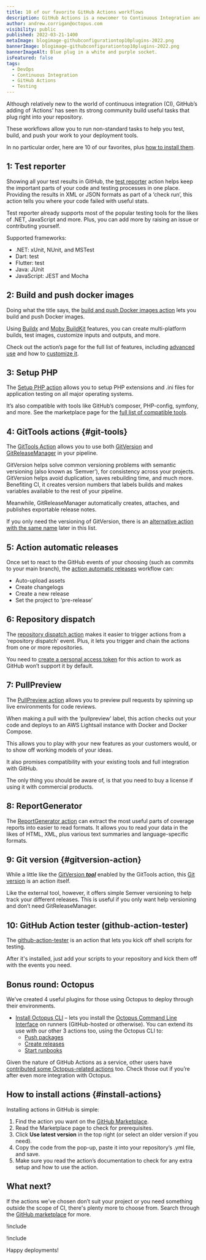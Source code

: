 ```yaml
---
title: 10 of our favorite GitHub Actions workflows
description: GitHub Actions is a newcomer to Continuous Integration and provides CI as a Service. Here are 10 of our favorite actions to install from the GitHub Marketplace.
author: andrew.corrigan@octopus.com
visibility: public
published: 2022-03-21-1400
metaImage: blogimage-githubconfigurationtop10plugins-2022.png
bannerImage: blogimage-githubconfigurationtop10plugins-2022.png
bannerImageAlt: Blue plug in a white and purple socket.
isFeatured: false
tags:
  - DevOps
  - Continuous Integration
  - GitHub Actions
  - Testing
---
```


Although relatively new to the world of continuous integration (CI), GitHub’s adding of ‘Actions’ has seen its strong community build useful tasks that plug right into your repository.

These workflows allow you to run non-standard tasks to help you test, build, and push your work to your deployment tools.

In no particular order, here are 10 of our favorites, plus [how to install them](#install-actions).

## 1: Test reporter

Showing all your test results in GitHub, the [test reporter](https://github.com/marketplace/actions/test-reporter) action helps keep the important parts of your code and testing processes in one place. Providing the results in XML or JSON formats as part of a ‘check run’, this action tells you where your code failed with useful stats.

Test reporter already supports most of the popular testing tools for the likes of .NET, JavaScript and more. Plus, you can add more by raising an issue or contributing yourself.

Supported frameworks:

-	.NET: xUnit, NUnit, and MSTest
-	Dart: test
-	Flutter: test
-	Java: JUnit
-	JavaScript: JEST and Mocha

## 2: Build and push docker images

Doing what the title says, the [build and push Docker images action](https://github.com/marketplace/actions/build-and-push-docker-images) lets you build and push Docker images.

Using [Buildx](https://github.com/docker/buildx) and [Moby BuildKit](https://github.com/moby/buildkit) features, you can create multi-platform builds, test images, customize inputs and outputs, and more.

Check out the action’s page for the full list of features, including [advanced use](https://github.com/marketplace/actions/build-and-push-docker-images#advanced-usage) and how to [customize it](https://github.com/marketplace/actions/build-and-push-docker-images#customizing).

## 3: Setup PHP

The [Setup PHP action](https://github.com/marketplace/actions/setup-php-action) allows you to setup PHP extensions and .ini files for application testing on all major operating systems.

It’s also compatible with tools like GitHub’s composer, PHP-config, symfony, and more. See the marketplace page for the [full list of compatible tools](https://github.com/marketplace/actions/setup-php-action#wrench-tools-support).

## 4: GitTools actions {#git-tools}

The [GitTools Action](https://github.com/marketplace/actions/gittools) allows you to use both [GitVersion](https://gitversion.net/) and [GitReleaseManager](https://github.com/GitTools/GitReleaseManager) in your pipeline.

GitVersion helps solve common versioning problems with semantic versioning (also known as ‘Semver’), for consistency across your projects. GitVersion helps avoid duplication, saves rebuilding time, and much more. Benefiting CI, it creates version numbers that labels builds and makes variables available to the rest of your pipeline.

Meanwhile, GitReleaseManager automatically creates, attaches, and publishes exportable release notes.

If you only need the versioning of GitVersion, there is an [alternative action with the same name](#gitversion-action) later in this list.

## 5: Action automatic releases

Once set to react to the GitHub events of your choosing (such as commits to your main branch), the [action automatic releases](https://github.com/marketplace/actions/automatic-releases) workflow can:

-	Auto-upload assets
-	Create changelogs
-	Create a new release
-	Set the project to ‘pre-release’

## 6: Repository dispatch

The [repository dispatch action](https://github.com/marketplace/actions/repository-dispatch) makes it easier to trigger actions from a 'repository dispatch' event. Plus, it lets you trigger and chain the actions from one or more repositories.

You need to [create a personal access token](https://docs.github.com/en/authentication/keeping-your-account-and-data-secure/creating-a-personal-access-token) for this action to work as GitHub won’t support it by default.

## 7: PullPreview

The [PullPreview action](https://github.com/marketplace/actions/pullpreview) allows you to preview pull requests by spinning up live environments for code reviews. 

When making a pull with the ‘pullpreview’ label, this action checks out your code and deploys to an AWS Lightsail instance with Docker and Docker Compose.

This allows you to play with your new features as your customers would, or to show off working models of your ideas.

It also promises compatibility with your existing tools and full integration with GitHub.

The only thing you should be aware of, is that you need to buy a license if using it with commercial products.

## 8: ReportGenerator

The [ReportGenerator action](https://github.com/marketplace/actions/reportgenerator) can extract the most useful parts of coverage reports into easier to read formats. It allows you to read your data in the likes of HTML, XML, plus various text summaries and language-specific formats.

## 9: Git version {#gitversion-action}

While a little like the [GitVersion ***tool***](#git-tools) enabled by the GitTools action, this [Git version](https://github.com/marketplace/actions/git-version) is an action itself.

Like the external tool, however, it offers simple Semver versioning to help track your different releases. This is useful if you only want help versioning and don’t need GitReleaseManager.

## 10: GitHub Action tester (github-action-tester)

The [github-action-tester](https://github.com/marketplace/actions/github-action-tester) is an action that lets you kick off shell scripts for testing.

After it's installed, just add your scripts to your repository and kick them off with the events you need.

## Bonus round: Octopus

We’ve created 4 useful plugins for those using Octopus to deploy through their environments.

- [Install Octopus CLI](https://github.com/marketplace/actions/install-octopus-cli) – lets you install the [Octopus Command Line Interface](https://octopus.com/docs/octopus-rest-api/octopus-cli) on runners (GitHub-hosted or otherwise). You can extend its use with our other 3 actions too, using the Octopus CLI to:
   - [Push packages](https://github.com/marketplace/actions/push-package-to-octopus-deploy)
   - [Create releases](https://github.com/marketplace/actions/create-release-in-octopus-deploy)
   - [Start runbooks](https://github.com/marketplace/actions/run-runbook-in-octopus-deploy)

Given the nature of GitHub Actions as a service, other users have [contributed some Octopus-related actions](https://github.com/marketplace?type=&verification=&query=Octopus+) too. Check those out if you’re after even more integration with Octopus.

## How to install actions {#install-actions}

Installing actions in GitHub is simple:

1. Find the action you want on the [GitHub Marketplace](https://github.com/marketplace?type=actions).
2. Read the Marketplace page to check for prerequisites.
3. Click **Use latest version** in the top right (or select an older version if you need).
4. Copy the code from the pop-up, paste it into your repository’s .yml file, and save.
5. Make sure you read the action’s documentation to check for any extra setup and how to use the action.

## What next?

If the actions we’ve chosen don’t suit your project or you need something outside the scope of CI, there's plenty more to choose from. Search through the [GitHub marketplace](https://github.com/marketplace?type=actions) for more.

!include <githubactions-webinar-feb-2022>

!include <q1-2022-newsletter-cta>

Happy deployments!
